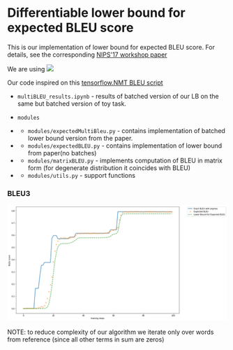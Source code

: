 # Differentiable lower bound for expected BLEU score

This is our implementation of lower bound for expected BLEU score. For details, see the corresponding [NIPS'17 workshop paper](https://arxiv.org/abs/1712.04708)

We are using <img src="https://raw.githubusercontent.com/pytorch/pytorch/master/docs/source/_static/img/pytorch-logo-dark.png" width="100">

Our code inspired on this [tensorflow.NMT BLEU script](https://github.com/tensorflow/nmt/blob/master/nmt/scripts/bleu.py)

* ``` multiBLEU_results.ipynb ``` - results of batched version of our LB on the same but batched version of toy task.
* ```modules```
* * ```modules/expectedMultiBleu.py``` - contains implementation of batched lower bound version from the paper.
* * ``` modules/expectedBLEU.py ``` - contains implementation of lower bound from paper(no batches)

* * ``` modules/matrixBLEU.py ``` - implements computation of BLEU in matrix form (for degenerate distribution it coincides with  BLEU)
* * ``` modules/utils.py ``` - support functions
### BLEU3
<img src="https://raw.githubusercontent.com/deepmipt/expected_bleu/master/images/BLEU3.png" width="720">

NOTE: to reduce complexity of our algorithm we iterate only over words from reference (since all other terms in sum are zeros)
